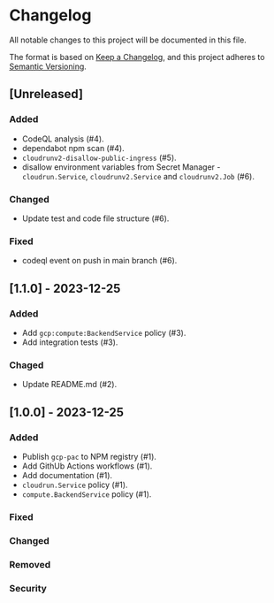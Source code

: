 # Changelog

All notable changes to this project will be documented in this file.

The format is based on [Keep a Changelog](https://keepachangelog.com/en/1.0.0/),
and this project adheres to [Semantic Versioning](https://semver.org/spec/v2.0.0.html).

## [Unreleased]

### Added

- CodeQL analysis (#4).
- dependabot npm scan (#4).
- `cloudrunv2-disallow-public-ingress` (#5).
- disallow environment variables from Secret Manager - `cloudrun.Service`, `cloudrunv2.Service` and `cloudrunv2.Job` (#6).

### Changed

- Update test and code file structure (#6).

### Fixed

- codeql event on push in main branch (#6).

## [1.1.0] - 2023-12-25

### Added

- Add `gcp:compute:BackendService` policy (#3).
- Add integration tests (#3).

### Chaged

- Update README.md (#2).

## [1.0.0] - 2023-12-25

### Added

- Publish `gcp-pac` to NPM registry (#1).
- Add GithUb Actions workflows (#1).
- Add documentation (#1).
- `cloudrun.Service` policy (#1).
- `compute.BackendService` policy (#1).

### Fixed

### Changed

### Removed

### Security
